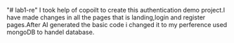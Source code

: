 "# lab1-re" 
I took help of copoilt to create this authentication demo project.I have made changes in all the pages that is landing,login and register pages.After AI generated the basic code i changed it to my perference used mongoDB to handel database.
